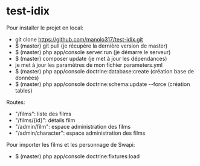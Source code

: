 # test-idix
Pour installer le projet en local: 
- git clone https://github.com/manolo317/test-idix.git
- $ (master) git pull (je récupère la dernière version de master)
- $ (master) php app/console server:run (je démarre le serveur)
- $ (master) composer update (je met à jour les dépendances)
- je met à jour les paramètres de mon fichier parameters.yml
- $ (master) php app/console doctrine:database:create (création base de données)
- $ (master) php app/console doctrine:schema:update --force (création tables)

Routes:
- "/films": liste des films
- "/films/{id}": détails film
- "/admin/film": espace administration des films
- "/admin/character": espace administration des films

Pour importer les films et les personnage de Swapi:
- $ (master) php app/console doctrine:fixtures:load
